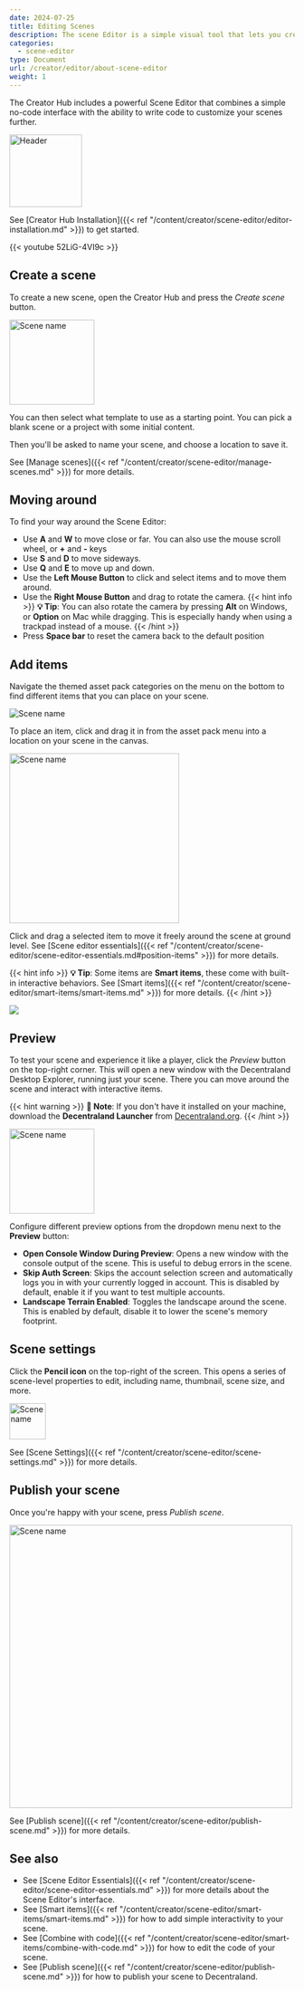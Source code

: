 ```yaml
---
date: 2024-07-25
title: Editing Scenes
description: The scene Editor is a simple visual tool that lets you create and publish Decentraland scenes.
categories:
  - scene-editor
type: Document
url: /creator/editor/about-scene-editor
weight: 1
---
```


The Creator Hub includes a powerful Scene Editor that combines a simple no-code interface with the ability to write code to customize your scenes further.

<img src="/images/editor/icon-creator-hub.png" alt="Header" width="128"/>

See [Creator Hub Installation]({{< ref "/content/creator/scene-editor/editor-installation.md" >}}) to get started.

<!-- TODO: update video -->

{{< youtube 52LiG-4VI9c >}}

## Create a scene

To create a new scene, open the Creator Hub and press the _Create scene_ button.

<img src="/images/editor/create-scene.png" width="150" alt="Scene name"/>

You can then select what template to use as a starting point. You can pick a blank scene or a project with some initial content.

Then you'll be asked to name your scene, and choose a location to save it.

See [Manage scenes]({{< ref "/content/creator/scene-editor/manage-scenes.md" >}}) for more details.

## Moving around

To find your way around the Scene Editor:

- Use **A** and **W** to move close or far. You can also use the mouse scroll wheel, or **+** and **-** keys
- Use **S** and **D** to move sideways.
- Use **Q** and **E** to move up and down.
- Use the **Left Mouse Button** to click and select items and to move them around.
- Use the **Right Mouse Button** and drag to rotate the camera.
  {{< hint info >}}
  **💡 Tip**: You can also rotate the camera by pressing **Alt** on Windows, or **Option** on Mac while dragging. This is especially handy when using a trackpad instead of a mouse.
  {{< /hint >}}
- Press **Space bar** to reset the camera back to the default position



## Add items

Navigate the themed asset pack categories on the menu on the bottom to find different items that you can place on your scene.

<img src="/images/editor/asset-packs.png" alt="Scene name"/>

To place an item, click and drag it in from the asset pack menu into a location on your scene in the canvas.

<img src="/images/editor/drop-item.gif" width="300" alt="Scene name"/>

Click and drag a selected item to move it freely around the scene at ground level. See [Scene editor essentials]({{< ref "/content/creator/scene-editor/scene-editor-essentials.md#position-items" >}}) for more details.

{{< hint info >}}
**💡 Tip**: Some items are **Smart items**, these come with built-in interactive behaviors. See [Smart items]({{< ref "/content/creator/scene-editor/smart-items/smart-items.md" >}}) for more details.
{{< /hint >}}

<img src="/images/editor/smart-items.jpg"/>

## Preview

To test your scene and experience it like a player, click the _Preview_ button on the top-right corner. This will open a new window with the Decentraland Desktop Explorer, running just your scene. There you can move around the scene and interact with interactive items.

{{< hint warning >}}
**📔 Note**: If you don't have it installed on your machine, download the **Decentraland Launcher** from [Decentraland.org](https://decentraland.org).
{{< /hint >}}

<img src="/images/editor/preview-button.png" width="150" alt="Scene name"/>

Configure different preview options from the dropdown menu next to the **Preview** button:

- **Open Console Window During Preview**: Opens a new window with the console output of the scene. This is useful to debug errors in the scene.
- **Skip Auth Screen**: Skips the account selection screen and automatically logs you in with your currently logged in account. This is disabled by default, enable it if you want to test multiple accounts.
- **Landscape Terrain Enabled**: Toggles the landscape around the scene. This is enabled by default, disable it to lower the scene's memory footprint.

## Scene settings

Click the **Pencil icon** on the top-right of the screen. This opens a series of scene-level properties to edit, including name, thumbnail, scene size, and more.

<img src="/images/editor/pencil-icon.png" alt="Scene name" width="64"/>

See [Scene Settings]({{< ref "/content/creator/scene-editor/scene-settings.md" >}}) for more details.

## Publish your scene

Once you're happy with your scene, press _Publish scene_.

 <img src="/images/editor/publish-options.png" alt="Scene name" width="500"/>

See [Publish scene]({{< ref "/content/creator/scene-editor/publish-scene.md" >}}) for more details.

## See also

- See [Scene Editor Essentials]({{< ref "/content/creator/scene-editor/scene-editor-essentials.md" >}}) for more details about the Scene Editor's interface.
- See [Smart items]({{< ref "/content/creator/scene-editor/smart-items/smart-items.md" >}}) for how to add simple interactivity to your scene.
- See [Combine with code]({{< ref "/content/creator/scene-editor/smart-items/combine-with-code.md" >}}) for how to edit the code of your scene.
- See [Publish scene]({{< ref "/content/creator/scene-editor/publish-scene.md" >}}) for how to publish your scene to Decentraland.
